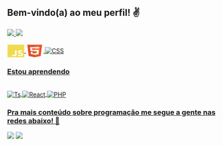 ## Bem-vindo(a) ao meu perfil! ✌

 <div>
   <a href="https://github.com/julsslimns">
   <img height="180em" src="https://github-readme-stats.vercel.app/api?username=julsslimns&show_icons=true&theme=tokyonight&include_all_commits=true&count_private=true"/>
   <img height="180em" src="https://github-readme-stats.vercel.app/api/top-langs/?username=julsslimns&layout=compact&langs_count=6&theme=tokyonight"/>
</div>
 
<div style="display: inline_block"><br>
  <img align="center" alt="Js" height="30" width="40" src="https://raw.githubusercontent.com/devicons/devicon/master/icons/javascript/javascript-plain.svg">
  <img align="center" alt="HTML" height="30" width="40" src="https://raw.githubusercontent.com/devicons/devicon/master/icons/html5/html5-original.svg">
  <img align="center" alt="CSS" height="30" width="40" >
</div>

### Estou aprendendo 

<div style="display: inline_block"><br>
  <img align="center" alt="Ts" height= "35" width= "40" src="https://cdn.jsdelivr.net/gh/devicons/devicon@latest/icons/typescript/typescript-original.svg" />
  <img align="center" alt="React" height= "35" width= "40" src="https://cdn.jsdelivr.net/gh/devicons/devicon@latest/icons/react/react-original.svg" />
  <img align="center" alt="PHP" height= "35" width= "40" src="https://cdn.jsdelivr.net/gh/devicons/devicon@latest/icons/php/php-plain.svg" />
          
  
  </div>
 
### Pra mais conteúdo sobre programação me segue a gente nas redes abaixo! 💜
 
<div> 

  <a href="https://instagram.com/xspacydigital" target="_blank"><img src="https://img.shields.io/badge/-Instagram-%23E4405F?style=for-the-badge&logo=instagram&logoColor=white" target="_blank"></a>
 <a href="https://www.linkedin.com/in/julyanne-lima-55431326a/" target="_blank"><img loading="lazy" src="https://img.shields.io/badge/-LinkedIn-%230077B5?style=for-the-badge&logo=linkedin&logoColor=white" target="_blank"></a> 
</div>
